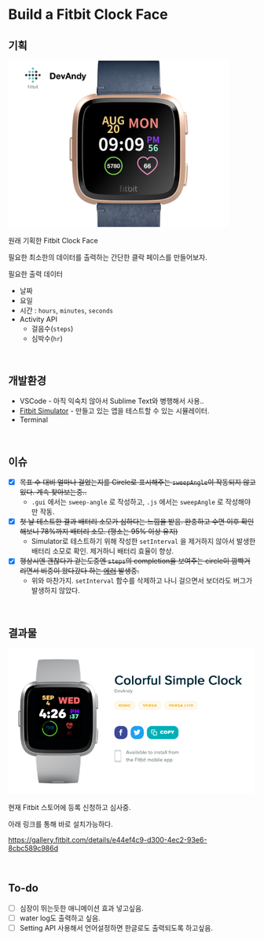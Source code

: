 # Build a Fitbit Clock Face



## 기획

<img src="resources/screenshots/draft.PNG" width="450px" />

원래 기획한 Fitbit Clock Face

필요한 최소한의 데이터를 출력하는 간단한 클락 페이스를 만들어보자.

필요한 출력 데이터

- 날짜
- 요일
- 시간 : `hours`, `minutes`, `seconds`
- Activity API
  - 걸음수(`steps`)
  - 심박수(`hr`)

<br>

## 개발환경

- VSCode - 아직 익숙치 않아서 Sublime Text와 병행해서 사용..
- <a href="https://dev.fitbit.com/blog/2018-03-13-announcing-fitbit-os-2.0-and-simulator/#the-device-simulator-" target="_blank">Fitbit Simulator</a> - 만들고 있는 앱을 테스트할 수 있는 시뮬레이터.
- Terminal

<br>

## 이슈

- [x] <strike>목표 수 대비 얼마나 걸었는지를 Circle로 표시해주는 `sweepAngle`이 작동되지 않고 있다. 계속 찾아보는중..</strike>
  - `.gui` 에서는 `sweep-angle` 로 작성하고, `.js` 에서는 `sweepAngle` 로 작성해야만 작동.
- [x] <strike>첫 날 테스트한 결과 배터리 소모가 심하다는 느낌을 받음. 완충하고 수면 이후 확인해보니 78%까지 배터리 소모. (평소는 95% 이상 유지)</strike>
  - Simulator로 테스트하기 위해 작성한 `setInterval` 을 제거하지 않아서 발생한 배터리 소모로 확인. 제거하니 배터리 효율이 향상.
- [x] <strike>평상시엔 괜찮다가 걷는도중엔 `steps`의 completion을 보여주는 circle이 깜빡거리면서 비중이 왔다갔다 하는 <a href="https://photos.app.goo.gl/CE9Ykvodc4uyW5YB7" target="_blank">에러</a> 발생중.</strike>
  - 위와 마찬가지. `setInterval` 함수를 삭제하고 나니 걸으면서 보더라도 버그가 발생하지 않았다.

<br>

## 결과물

<img src="resources/screenshots/final.png" width="500px">

현재 Fitbit 스토어에 등록 신청하고 심사중.

아래 링크를 통해 바로 설치가능하다.

https://gallery.fitbit.com/details/e44ef4c9-d300-4ec2-93e6-8cbc589c986d

<br>

## To-do

- [ ] 심장이 뛰는듯한 애니메이션 효과 넣고싶음.
- [ ] water log도 출력하고 싶음.
- [ ] Setting API 사용해서 언어설정하면 한글로도 출력되도록 하고싶음.

<br>